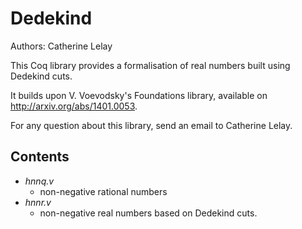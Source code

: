 Dedekind
===============

Authors: Catherine Lelay

This Coq library provides a formalisation of real numbers built using
Dedekind cuts.

It builds upon V. Voevodsky's Foundations library, available on
http://arxiv.org/abs/1401.0053.

For any question about this library, send an email to Catherine Lelay.

## Contents

* *hnnq.v*
  * non-negative rational numbers
* *hnnr.v*
  * non-negative real numbers based on Dedekind cuts.
